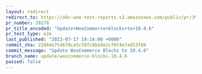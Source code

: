 ```yaml
---
layout: redirect
redirect_to: https://a8c-woo-test-reports.s3.amazonaws.com/public/pr/39278/e2e/index.html
pr_number: 39278
pr_title_encoded: "Update+WooCommerce+blocks+to+10.4.6"
pr_test_type: e2e
last_published: "2023-07-17 19:14:00 +0000"
commit_sha: 22084e754678ca5c78fc8ba9e2cf0f4e7ad53f89
commit_message: "Update WooCommerce Blocks to 10.4.6"
branch_name: update/woocommerce-blocks-10.4.6
passed: false
---
```

